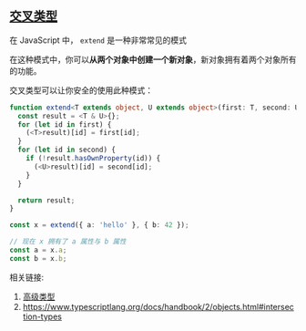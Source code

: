## [交叉类型](https://jkchao.github.io/typescript-book-chinese/typings/overview.html#%E4%BA%A4%E5%8F%89%E7%B1%BB%E5%9E%8B) 

在 JavaScript 中， `extend` 是一种非常常见的模式

在这种模式中，你可以**从两个对象中创建一个新对象**，新对象拥有着两个对象所有的功能。

交叉类型可以让你安全的使用此种模式：

```ts
function extend<T extends object, U extends object>(first: T, second: U): T & U {
  const result = <T & U>{};
  for (let id in first) {
    (<T>result)[id] = first[id];
  }
  for (let id in second) {
    if (!result.hasOwnProperty(id)) {
      (<U>result)[id] = second[id];
    }
  }

  return result;
}

const x = extend({ a: 'hello' }, { b: 42 });

// 现在 x 拥有了 a 属性与 b 属性
const a = x.a;
const b = x.b;
```



相关链接:

1. [高级类型](https://www.tslang.cn/docs/handbook/advanced-types.html)
2. https://www.typescriptlang.org/docs/handbook/2/objects.html#intersection-types